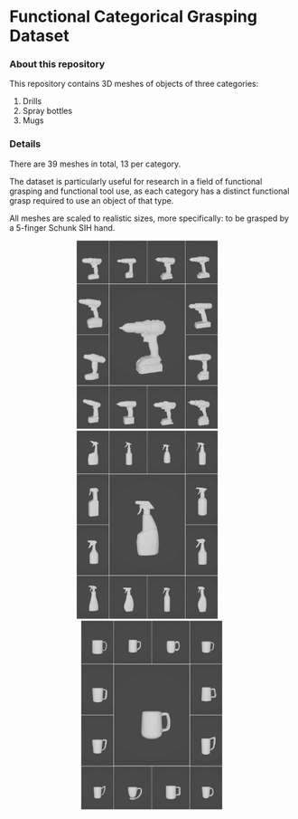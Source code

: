 # Functional Categorical Grasping Dataset


### About this repository

This repository contains 3D meshes of objects of three categories:
1. Drills
2. Spray bottles
3. Mugs


### Details

There are 39 meshes in total, 13 per category.

The dataset is particularly useful for research in a field of functional grasping and functional tool use, as each category has a distinct functional grasp required to use an object of that type.

All meshes are scaled to realistic sizes, more specifically: to be grasped by a 5-finger Schunk SIH hand.

<p align="middle">
  <img src="images/drills.png" width="250" /> &nbsp;&nbsp;&nbsp;
  <img src="images/spray_bottles.png" width="250" /> &nbsp;&nbsp;&nbsp;
  <img src="images/mugs.png" width="250" />
</p>
